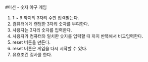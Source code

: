 #미션 - 숫자 야구 게임
1. 1 ~ 9 까지의 3자리 수만 입력받는다.
2. 컴퓨터에게 랜덤한 3자리 숫자를 부여한다.
3. 사용자는 3자리 숫자를 입력한다.
4. 사용자가 컴퓨터와 일치한 숫자를 입력할 때 까지 반복해서 비교입력한다.
5. reset 버튼을 만든다.
6. reset 버튼은 게임을 다시 시작할 수 있다.
7. 유효조건 검사를 한다.
